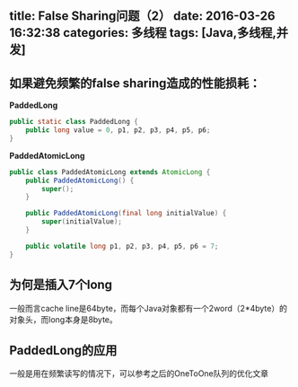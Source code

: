 title: False Sharing问题（2）
date: 2016-03-26 16:32:38
categories: 多线程
tags: [Java,多线程,并发]
---


## 如果避免频繁的false sharing造成的性能损耗：

**PaddedLong**  
```Java
public static class PaddedLong {
    public long value = 0, p1, p2, p3, p4, p5, p6; 
}
```

**PaddedAtomicLong**  
```Java
public class PaddedAtomicLong extends AtomicLong {
    public PaddedAtomicLong() {
    	super();
    }

    public PaddedAtomicLong(final long initialValue) {
        super(initialValue);
    }

    public volatile long p1, p2, p3, p4, p5, p6 = 7;
}
```

## 为何是插入7个long
一般而言cache line是64byte，而每个Java对象都有一个2word（2*4byte）的对象头，而long本身是8byte。  

## PaddedLong的应用
一般是用在频繁读写的情况下，可以参考之后的OneToOne队列的优化文章